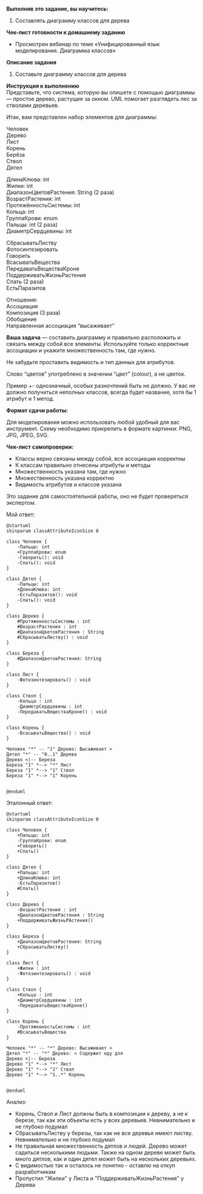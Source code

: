 **Выполнив это задание, вы научитесь:**

1. Составлять диаграмму классов для дерева

**Чек-лист готовности к домашнему заданию**

- Просмотрен вебинар по теме «Унифицированный язык моделирования. Диаграмма классов»

**Описание задания**

1. Составьте диаграмму классов для дерева

**Инструкция к выполнению**  
Представьте, что система, которую вы опишете с помощью диаграммы — простое дерево, растущее за окном. UML помогает разглядеть лес за стволами деревьев.

Итак, вам представлен набор элементов для диаграммы:

Человек  
Дерево  
Лист  
Корень  
Берёза  
Ствол  
Дятел

ДлинаКлюва: int  
Жилки: int  
ДиапазонЦветовРастения: String (2 раза)  
ВозрастРастения: int  
ПротяжённостьСистемы: int  
Кольца: int  
ГруппаКрови: enum  
Пальцы: int (2 раза)  
ДиаметрСердцевины: int

СбрасыватьЛиству  
Фотосинтезировать  
Говорить  
ВсасыватьВещества  
ПередаватьВеществаКроне  
ПоддерживатьЖизньРастения  
Спать (2 раза)  
ЕстьПаразитов

Отношения:  
Ассоциация  
Композиция (3 раза)  
Обобщение  
Направленная ассоциация “высаживает”

**Ваша задача** — составить диаграмму и правильно расположить и связать между собой все элементы. Используйте только корректные ассоциации и укажите множественность там, где нужно.

Не забудьте проставить видимость и тип данных для атрибутов.

Слово “цветов” употреблено в значении “цвет” (colour), а не цветок.

Пример +- однозначный, особых разночтений быть не должно. У вас не должно получиться неполных классов, всегда будет название, хотя бы 1 атрибут и 1 метод.

**Формат сдачи работы:**

Для моделирования можно использовать любой удобный для вас инструмент. Схему необходимо прикрепить в формате картинки: PNG, JPG, JPEG, SVG.

**Чек-лист самопроверки:**

- Классы верно связаны между собой, все ассоциации корректны
- К классам правильно отнесены атрибуты и методы
- Множественность указана там, где нужно
- Множественность указана корректно
- Видимость атрибутов и классов указана

Это задание для самостоятельной работы, оно не будет проверяться экспертом.

Мой ответ:
```plantuml
@startuml
skinparam classAttributeIconSize 0

class Человек {
	-Пальцы: int
	+ГруппаКрови: enum
	-Говорить(): void
	-Спать(): void
}

class Дятел {
	-Пальцы: int
	+ДлинаКлюва: int
	-ЕстьПаразитов(): void
	-Спать(): void
}

class Дерево {
	#ПротяженностьСистемы : int
	#ВозрастРастения : int
	#ДиапазонЦветовРастения : String
	#СбрасыватьЛиству() : void
}

class Береза {
	#ДиапазонЦветовРастения: String
}

class Лист {
	-Фотозинтезировать() : void
}

class Ствол {
	-Кольца : int
	-ДиаметрСердцевины : int
	-ПередаватьВеществаКроне() : void 
}

class Корень {
	-ВсасыватьВещества() : void
}

Человек "*" -- "1" Дерево: Высаживает >
Дятел "*" -- "0..1" Дерево
Дерево <|-- Береза
Береза "1" *--> "*" Лист
Береза "1" *--> "1" Ствол
Береза "1" *--> "1" Корень


@enduml
```

Эталонный ответ:

```plantuml
@startuml
skinparam classAttributeIconSize 0

class Человек {
	+Пальцы: int
	-ГруппаКрови: enum
	+Говорить()
	+Спать()
}

class Дятел {
	+Пальцы: int
	+ДлинаКлюва: int
	-ЕстьПаразитов()
	#Спать()
}

class Дерево {
	-ВозрастРастения : int
	+ДиапазонЦветовРастения : String
	+ПоддерживатьЖизньРАстения()
}

class Береза {
	+ДиапазонЦветовРастения: String
	+СбрасыватьЛиству()
}

class Лист {
	+Жилки : int
	-Фотозинтезировать() : void
}

class Ствол {
	+Кольца : int
	+ДиаметрСердцевины : int
	-ПередаватьВеществаКроне() 
}

class Корень {
	-ПротяженностьСистемы : int
	#ВсасыватьВещества
}

Человек "*" -- "*" Дерево: Высаживает >
Дятел "*" -- "*" Дерево: < Содержит еду для
Дерево <|-- Береза
Дерево "1" *--> "*" Лист
Дерево "1" *--> "1" Ствол
Дерево "1" *--> "1..*" Корень


@enduml
```


Анализ:
- Корень, Ствол и Лист должны быть в композиции к дереву, а не к березе, так как эти объекты есть у всех деревьев. Невнимательно и не глубоко подумал
- СбрасыватьЛиству у березы, так как не все деревья имеют листву. Невнимательно и не глубоко подумал
- Не правильная множественность дятлов и людей. Дерево может садиться несколькими людьми. Также на одном дереве может быть много дятлов, как и один дятел может быть на нескольких деревьях. 
- С видимостью так и осталось не понятно - оставлю на откуп разработчикам
- Пропустил "Жилки" у Листа и "ПоддерживатьЖизньРастения" у Дерева